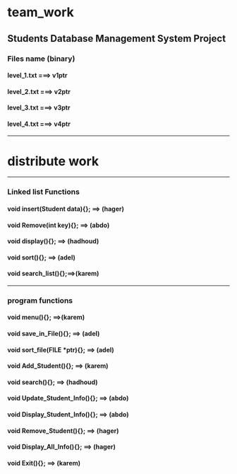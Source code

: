 # team_work
Students Database Management System Project
--------------------------------------------------------

### Files name (binary) 

#### level_1.txt ===> v1ptr
#### level_2.txt ===> v2ptr
#### level_3.txt ===> v3ptr
#### level_4.txt ===> v4ptr

--------------------------------

# distribute work
--------------------------------------
### Linked list Functions

#### void insert(Student data){}; ==> (hager)
#### void Remove(int key){}; ==> (abdo)
#### void display(){}; ==> (hadhoud)
#### void sort(){}; ==> (adel)
#### void search_list(){};==>(karem)

-------------------------------------------
### program functions

#### void menu(){}; ==>(karem)
#### void save_in_File(){}; ==> (adel)
#### void sort_file(FILE *ptr){}; ==> (adel)
#### void Add_Student(){}; ==> (karem)
#### void search(){}; ==> (hadhoud)
#### void Update_Student_Info(){}; ==> (abdo)
#### void Display_Student_Info(){}; ==> (abdo)
#### void Remove_Student(){}; ==> (hager)
#### void Display_All_Info(){}; ==> (hager)
#### void Exit(){}; ==> (karem)
